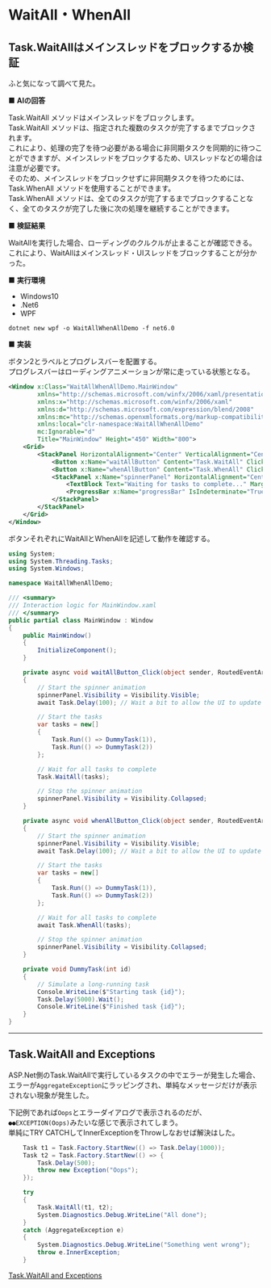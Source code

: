 # WaitAll・WhenAll

## Task.WaitAllはメインスレッドをブロックするか検証

ふと気になって調べて見た。  

■ **AIの回答**

Task.WaitAll メソッドはメインスレッドをブロックします。  
Task.WaitAll メソッドは、指定された複数のタスクが完了するまでブロックされます。  
これにより、処理の完了を待つ必要がある場合に非同期タスクを同期的に待つことができますが、メインスレッドをブロックするため、UIスレッドなどの場合は注意が必要です。  
そのため、メインスレッドをブロックせずに非同期タスクを待つためには、Task.WhenAll メソッドを使用することができます。  
Task.WhenAll メソッドは、全てのタスクが完了するまでブロックすることなく、全てのタスクが完了した後に次の処理を継続することができます。  

■ **検証結果**

WaitAllを実行した場合、ローディングのクルクルが止まることが確認できる。  
これにより、WaitAllはメインスレッド・UIスレッドをブロックすることが分かった。  

■ **実行環境**

- Windows10  
- .Net6  
- WPF  

`dotnet new wpf -o WaitAllWhenAllDemo -f net6.0`  

■ **実装**

ボタン2とラベルとプログレスバーを配置する。  
プログレスバーはローディングアニメーションが常に走っている状態となる。  

```xml
<Window x:Class="WaitAllWhenAllDemo.MainWindow"
        xmlns="http://schemas.microsoft.com/winfx/2006/xaml/presentation"
        xmlns:x="http://schemas.microsoft.com/winfx/2006/xaml"
        xmlns:d="http://schemas.microsoft.com/expression/blend/2008"
        xmlns:mc="http://schemas.openxmlformats.org/markup-compatibility/2006"
        xmlns:local="clr-namespace:WaitAllWhenAllDemo"
        mc:Ignorable="d"
        Title="MainWindow" Height="450" Width="800">
    <Grid>
        <StackPanel HorizontalAlignment="Center" VerticalAlignment="Center">
            <Button x:Name="waitAllButton" Content="Task.WaitAll" Click="waitAllButton_Click"/>
            <Button x:Name="whenAllButton" Content="Task.WhenAll" Click="whenAllButton_Click"/>
            <StackPanel x:Name="spinnerPanel" HorizontalAlignment="Center" VerticalAlignment="Center" Visibility="Collapsed">
                <TextBlock Text="Waiting for tasks to complete..." Margin="0,0,0,10" />
                <ProgressBar x:Name="progressBar" IsIndeterminate="True" Width="150" Margin="10" Grid.Row="0"/>
            </StackPanel>
        </StackPanel>
    </Grid>
</Window>
```

ボタンそれぞれにWaitAllとWhenAllを記述して動作を確認する。  

``` cs
using System;
using System.Threading.Tasks;
using System.Windows;

namespace WaitAllWhenAllDemo;

/// <summary>
/// Interaction logic for MainWindow.xaml
/// </summary>
public partial class MainWindow : Window
{
    public MainWindow()
    {
        InitializeComponent();
    }

    private async void waitAllButton_Click(object sender, RoutedEventArgs e)
    {
        // Start the spinner animation
        spinnerPanel.Visibility = Visibility.Visible;
        await Task.Delay(100); // Wait a bit to allow the UI to update

        // Start the tasks
        var tasks = new[]
        {
            Task.Run(() => DummyTask(1)),
            Task.Run(() => DummyTask(2))
        };

        // Wait for all tasks to complete
        Task.WaitAll(tasks);

        // Stop the spinner animation
        spinnerPanel.Visibility = Visibility.Collapsed;
    }

    private async void whenAllButton_Click(object sender, RoutedEventArgs e)
    {
        // Start the spinner animation
        spinnerPanel.Visibility = Visibility.Visible;
        await Task.Delay(100); // Wait a bit to allow the UI to update

        // Start the tasks
        var tasks = new[]
        {
            Task.Run(() => DummyTask(1)),
            Task.Run(() => DummyTask(2))
        };

        // Wait for all tasks to complete
        await Task.WhenAll(tasks);

        // Stop the spinner animation
        spinnerPanel.Visibility = Visibility.Collapsed;
    }

    private void DummyTask(int id)
    {
        // Simulate a long-running task
        Console.WriteLine($"Starting task {id}");
        Task.Delay(5000).Wait();
        Console.WriteLine($"Finished task {id}");
    }
}
```

---

## Task.WaitAll and Exceptions

ASP.Net側のTask.WaitAllで実行しているタスクの中でエラーが発生した場合、エラーが`AggregateException`にラッピングされ、単純なメッセージだけが表示されない現象が発生した。  

下記例であれば`Oops`とエラーダイアログで表示されるのだが、`●●EXCEPTION(Oops)`みたいな感じで表示されてしまう。  
単純にTRY CATCHしてInnerExceptionをThrowしなおせば解決はした。  

``` C#
    Task t1 = Task.Factory.StartNew(() => Task.Delay(1000));
    Task t2 = Task.Factory.StartNew(() => {
        Task.Delay(500);
        throw new Exception("Oops");
    });

    try
    {
        Task.WaitAll(t1, t2);
        System.Diagnostics.Debug.WriteLine("All done");
    }
    catch (AggregateException e)
    {
        System.Diagnostics.Debug.WriteLine("Something went wrong");
        throw e.InnerException;
    }
```

[Task.WaitAll and Exceptions](https://stackoverflow.com/questions/4217643/task-waitall-and-exceptions)  
